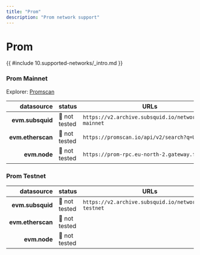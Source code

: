 ```yaml
---
title: "Prom"
description: "Prom network support"
---
```


<!-- markdownlint-disable single-h1 heading-increment no-inline-html -->

# Prom

{{ #include 10.supported-networks/_intro.md }}

### Prom Mainnet

Explorer: [Promscan](https://promscan.io/)

|        datasource | status        | URLs                                                    |
| -----------------:|:------------- | ------------------------------------------------------- |
|  **evm.subsquid** | 🤔 not tested | `https://v2.archive.subsquid.io/network/prom-mainnet` |
| **evm.etherscan** | 🤔 not tested | `https://promscan.io/api/v2/search?q=USDT`              |
|      **evm.node** | 🤔 not tested | `https://prom-rpc.eu-north-2.gateway.fm`                |

### Prom Testnet

|        datasource | status        | URLs                                                    |
| -----------------:|:------------- | ------------------------------------------------------- |
|  **evm.subsquid** | 🤔 not tested | `https://v2.archive.subsquid.io/network/prom-testnet` |
| **evm.etherscan** | 🤔 not tested |                                                         |
|      **evm.node** | 🤔 not tested |                                                         |
